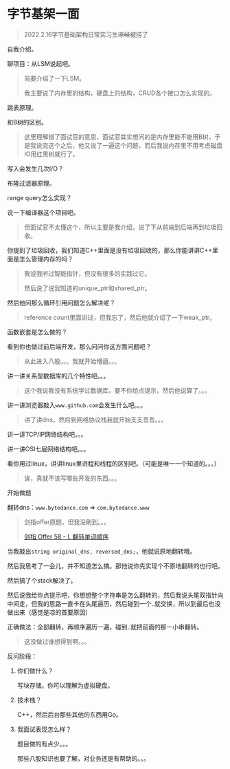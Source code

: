 # 字节基架一面

> 2022.2.16字节基础架构日常实习生<del>凉经</del>被捞了

自我介绍。

聊项目：从LSM说起吧。

> 简要介绍了一下LSM。
>
> 我主要说了内存里的结构，硬盘上的结构，CRUD各个接口怎么实现的。

跳表原理。

和B树的区别。

> 这里理解错了面试官的意思，面试官其实想问的是内存里能不能用B树，于是我说完这个之后，他又说了一遍这个问题，而后我说内存里不用考虑磁盘IO用红黑树就行了。

写入会发生几次I/O？

布隆过滤器原理。

range query怎么实现？

说一下编译器这个项目吧。

> 但面试官不太懂这个，所以主要是我介绍。说了下从前端到后端再到垃圾回收。

你提到了垃圾回收，我们知道C++里面是没有垃圾回收的，那么你能讲讲C++里面是怎么管理内存的吗？

> 我说我听过智能指针，但没有很多的实践过它。
>
> 然后说了说我知道的unique_ptr和shared_ptr。

然后他问那么循环引用问题怎么解决呢？

> reference count里面讲过，但我忘了，然后他就介绍了一下weak_ptr。

函数嵌套是怎么做的？

看到你也做过前后端开发，那么问问你这方面问题吧？

> 从此进入八股。。。我就开始懵逼。。。

讲一讲关系型数据库的几个特性吧。。。

> 这个我说我没有系统学过数据库，要不你给点提示，然后他说算了。。。

讲一讲浏览器敲入`www.github.com`会发生什么吧。。。

> 讲了讲dns，然后到网络协议栈我就开始支支吾吾。。。

讲一讲TCP/IP网络结构吧。。。

讲一讲OSI七层网络结构吧。。。

看你用过linux，讲讲linux里进程和线程的区别吧。（可能是唯一一个知道的。。。）

> 诶，真就不该写哪些开发的东西。。。

开始做题

翻转dns：`www.bytedance.com` => `com.bytedance.www`

> 剑指offer原题，但我没刷到。。。
>
> [剑指 Offer 58 - I. 翻转单词顺序](https://leetcode-cn.com/problems/fan-zhuan-dan-ci-shun-xu-lcof/)

当我敲出`string original_dns, reversed_dns;`，他就说原地翻转哦。

然后我思考了一会儿，并不知道怎么搞。那他说你先实现个不原地翻转的也行吧。

然后搞了个stack解决了。

然后说我给你点提示吧，你想想整个字符串是怎么翻转的，然后我说头尾双指针向中间走，但我的思路一直卡在头尾遍历，然后碰到一个`.`就交换，所以到最后也没做出来（感觉是凉的首要原因）

正确做法：全部翻转，再顺序遍历一遍，碰到`.`就把前面的那一小串翻转。

> 这没做过谁想得到啊。。。

反问阶段：

1. 你们做什么？

   写块存储。你可以理解为虚拟硬盘。

2. 技术栈？

   C++，然后后台那些其他的东西用Go。

3. 我面试表现怎么样？

   题目做的有点少。。。

   那些八股知识也要了解，对业务还是有帮助的。。。